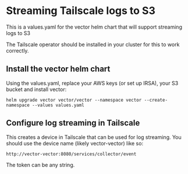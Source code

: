 # Streaming Tailscale logs to S3

This is a values.yaml for the vector helm chart that will support streaming logs to S3

The Tailscale operator should be installed in your cluster for this to work correctly.

## Install the vector helm chart

Using the values.yaml, replace your AWS keys (or set up IRSA), your S3 bucket and install vector:

```
helm upgrade vector vector/vector --namespace vector --create-namespace --values values.yaml
```

## Configure log streaming in Tailscale

This creates a device in Tailscale that can be used for log streaming. You should use the device name (likely vector-vector) like so:

```
http://vector-vector:8080/services/collector/event
```

The token can be any string.
